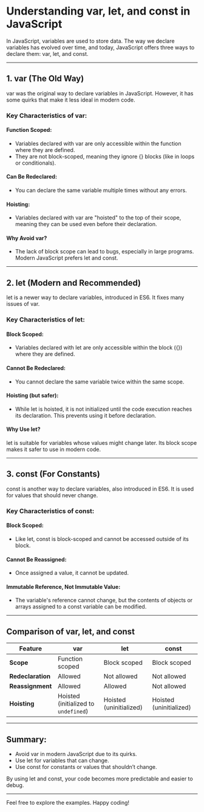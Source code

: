 # Understanding var, let, and const in JavaScript

In JavaScript, variables are used to store data. The way we declare variables has evolved over time, and today, JavaScript offers three ways to declare them: var, let, and const.

---

## 1. var (The Old Way)

var was the original way to declare variables in JavaScript. However, it has some quirks that make it less ideal in modern code.

### Key Characteristics of var:

#### Function Scoped:

- Variables declared with var are only accessible within the function where they are defined.
- They are not block-scoped, meaning they ignore {} blocks (like in loops or conditionals).

#### Can Be Redeclared:

- You can declare the same variable multiple times without any errors.

#### Hoisting:

- Variables declared with var are "hoisted" to the top of their scope, meaning they can be used even before their declaration.

#### Why Avoid var?

- The lack of block scope can lead to bugs, especially in large programs. Modern JavaScript prefers let and const.

---

## 2. let (Modern and Recommended)

let is a newer way to declare variables, introduced in ES6. It fixes many issues of var.

### Key Characteristics of let:

#### Block Scoped:

- Variables declared with let are only accessible within the block ({}) where they are defined.

#### Cannot Be Redeclared:

- You cannot declare the same variable twice within the same scope.

#### Hoisting (but safer):

- While let is hoisted, it is not initialized until the code execution reaches its declaration. This prevents using it before declaration.

#### Why Use let?

let is suitable for variables whose values might change later. Its block scope makes it safer to use in modern code.

---

## 3. const (For Constants)

const is another way to declare variables, also introduced in ES6. It is used for values that should never change.

### Key Characteristics of const:

#### Block Scoped:

- Like let, const is block-scoped and cannot be accessed outside of its block.

#### Cannot Be Reassigned:

- Once assigned a value, it cannot be updated.

#### Immutable Reference, Not Immutable Value:

- The variable's reference cannot change, but the contents of objects or arrays assigned to a const variable can be modified.

---

## Comparison of var, let, and const

| **Feature**       | **var**                              | **let**                     | **const**                   |
|-------------------|------------------------------------- |-----------------------------|-----------------------------|
| **Scope**         | Function scoped                      | Block scoped                | Block scoped                |
| **Redeclaration** | Allowed                              | Not allowed                 | Not allowed                 |
| **Reassignment**  | Allowed                              | Allowed                     | Not allowed                 |
| **Hoisting**      | Hoisted (initialized to `undefined`) | Hoisted (uninitialized)     | Hoisted (uninitialized)     |

---

## Summary:

- Avoid var in modern JavaScript due to its quirks.
- Use let for variables that can change.
- Use const for constants or values that shouldn’t change.
  
By using let and const, your code becomes more predictable and easier to debug.

---

Feel free to explore the examples. Happy coding!
